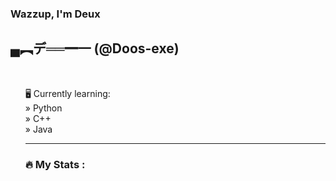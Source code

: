 ### Wazzup, I'm Deux 
## ▄︻デ══━一  (@Doos-exe)

<br> <ul> 🖥️ Currently learning:
<br>   » Python
<br>   » C++
<br>   » Java

---
### :fire: My Stats :
